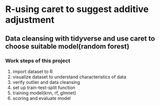 # R-using caret to suggest additive adjustment
## Data cleansing with tidyverse and use caret to choose suitable model(random forest)
### Work steps of this project
1) import dataset to R 
2) visualize dataset to understand characteristics of data
3) verify outlier and data cleansing
4) set up train-test-split function
5) training model(knn, rf, glmnet)
6) scoring and evaluate model
